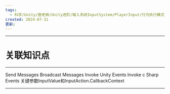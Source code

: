 ```yaml
---
tags:
  - 科学/Unity/唐老狮/Unity进阶/输入系统InputSystem/PlayerInput/行为执行模式
created: 2024-07-31
更新:
---
```


---
# 关联知识点



---
Send Messages
Broadcast Messages
Invoke Unity Events
Invoke c Sharp Events
关键参数InputValue和InputAction.CallbackContext


---
